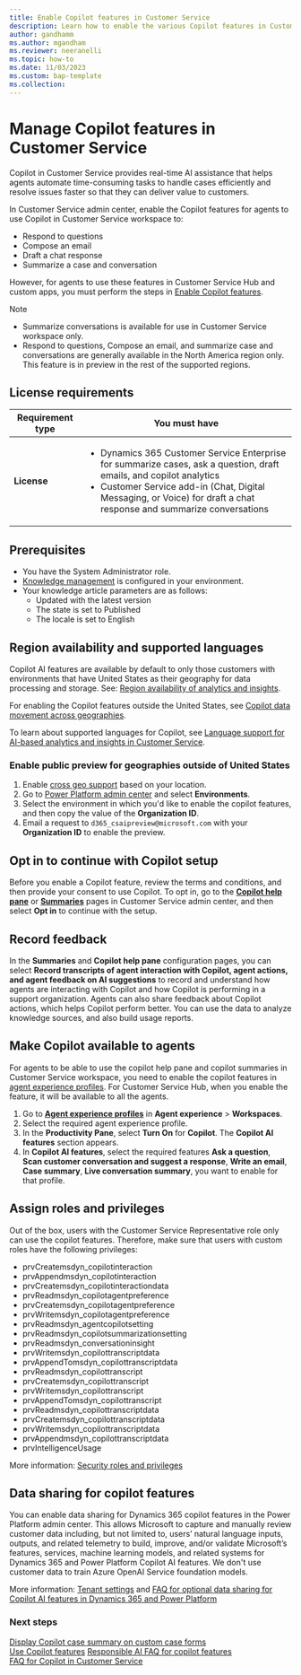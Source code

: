 ```yaml
---
title: Enable Copilot features in Customer Service
description: Learn how to enable the various Copilot features in Customer Service.
author: gandhamm
ms.author: mgandham
ms.reviewer: neeranelli
ms.topic: how-to
ms.date: 11/03/2023
ms.custom: bap-template 
ms.collection:
---
```


# Manage Copilot features in Customer Service 

Copilot in Customer Service provides real-time AI assistance that helps agents automate time-consuming tasks to handle cases efficiently and resolve issues faster so that they can deliver value to customers.

In Customer Service admin center, enable the Copilot features for agents to use Copilot in Customer Service workspace to:
- Respond to questions
- Compose an email
- Draft a chat response
- Summarize a case and conversation

However, for agents to use these features in Customer Service Hub and custom apps, you must perform the steps in [Enable Copilot features](copilot-powerapps-settings.md#enable-copilot-features-for-custom-apps). 

> [!NOTE]
> - Summarize conversations is available for use in Customer Service workspace only.
> - Respond to questions, Compose an email, and summarize case and conversations are generally available in the North America region only. This feature is in preview in the rest of the supported regions.

## License requirements

| Requirement type | You must have |  
|-----------------------|---------|
| **License** | <ul><li>Dynamics 365 Customer Service Enterprise for summarize cases, ask a question, draft emails, and copilot analytics</li><li>Customer Service add-in (Chat, Digital Messaging, or Voice) for draft a chat response and summarize conversations</li></ul> |

## Prerequisites

- You have the System Administrator role.
- [Knowledge management](set-up-knowledge-management-embedded-knowledge-search.md#setup-overview) is configured in your environment. 
- Your knowledge article parameters are as follows:
   - Updated with the latest version
   - The state is set to Published
   - The locale is set to English

## Region availability and supported languages

Copilot AI features are available by default to only those customers with environments that have United States as their geography for data processing and storage. See: [Region availability of analytics and insights](cs-region-availability-service-limits.md#region-availability-of-analytics-and-insights).

For enabling the Copilot features outside the United States, see [Copilot data movement across geographies](copilot-data-movement.md).

To learn about supported languages for Copilot, see [Language support for AI-based analytics and insights in Customer Service](cs-region-availability-service-limits.md#language-support-for-ai-based-analytics-and-insights-in-customer-service).

### Enable public preview for geographies outside of United States

1. Enable [cross geo support](cs-region-availability-service-limits.md#language-support-for-ai-based-analytics-and-insights-in-customer-service) based on your location.
1. Go to [Power Platform admin center](https://admin.powerplatform.microsoft.com/) and select **Environments**.
1. Select the environment in which you'd like to enable the copilot features, and then copy the value of the **Organization ID**.
1. Email a request to `d365_csaipreview@microsoft.com` with your **Organization ID** to enable the preview. 

## Opt in to continue with Copilot setup

Before you enable a Copilot feature, review the terms and conditions, and then provide your consent to use Copilot. To opt in, go to  the [**Copilot help pane**](copilot-enable-help-pane.md) or [**Summaries**](copilot-enable-summary.md) pages in Customer Service admin center, and then select **Opt in** to continue with the setup.

## Record feedback

In the **Summaries** and **Copilot help pane** configuration pages, you can select **Record transcripts of agent interaction with Copilot, agent actions, and agent feedback on AI suggestions** to record and understand how agents are interacting with Copilot and how Copilot is performing in a support organization. Agents can also share feedback about Copilot actions, which helps Copilot perform better. You can use the data to analyze knowledge sources, and also build usage reports.

## Make Copilot available to agents

For agents to be able to use the copilot help pane and copilot summaries in Customer Service workspace, you need to enable the copilot features in [agent experience profiles](add-profile-default.md). For Customer Service Hub, when you enable the feature, it will be available to all the agents.

1. Go to [**Agent experience profiles**](create-agent-experience-profile.md#assign-users-templates-configure-productivity-pane-channels) in **Agent experience** > **Workspaces**.
1. Select the required agent experience profile.
1. In the **Productivity Pane**, select **Turn On** for **Copilot**. The **Copilot AI features** section appears.
1. In **Copilot AI features**, select the required features **Ask a question**, **Scan customer conversation and suggest a response**, **Write an email**, **Case summary**, **Live conversation summary**, you want to enable for that profile.  

## Assign roles and privileges

Out of the box, users with the Customer Service Representative role only can use the copilot features. Therefore, make sure that users with custom roles have the following privileges: 

- prvCreatemsdyn_copilotinteraction 
- prvAppendmsdyn_copilotinteraction 
- prvCreatemsdyn_copilotinteractiondata  
- prvReadmsdyn_copilotagentpreference
- prvCreatemsdyn_copilotagentpreference
- prvWritemsdyn_copilotagentpreference
- prvReadmsdyn_agentcopilotsetting 
- prvReadmsdyn_copilotsummarizationsetting 
- prvReadmsdyn_conversationinsight
- prvWritemsdyn_copilottranscriptdata 
- prvAppendTomsdyn_copilottranscriptdata 
- prvReadmsdyn_copilottranscript 
- prvCreatemsdyn_copilottranscript 
- prvWritemsdyn_copilottranscript 
- prvAppendTomsdyn_copilottranscript 
- prvReadmsdyn_copilottranscriptdata 
- prvCreatemsdyn_copilottranscriptdata 
- prvWritemsdyn_copilottranscriptdata 
- prvAppendmsdyn_copilottranscriptdata
- prvIntelligenceUsage

More information: [Security roles and privileges](/power-platform/admin/security-roles-privileges)

## Data sharing for copilot features

You can enable data sharing for Dynamics 365 copilot features in the Power Platform admin center. This allows Microsoft to capture and manually review customer data including, but not limited to, users’ natural language inputs, outputs, and related telemetry to build, improve, and/or validate Microsoft’s features, services, machine learning models, and related systems for Dynamics 365 and Power Platform Copilot AI features. We don't use customer data to train Azure OpenAI Service foundation models. 

More information: [Tenant settings](/power-platform/admin/tenant-settings) and [FAQ for optional data sharing for Copilot AI features in Dynamics 365 and Power Platform](/power-platform/faqs-copilot-data-sharing)

### Next steps

[Display Copilot case summary on custom case forms](copilot-powerapps-settings.md)  
[Use Copilot features](../use/use-copilot-features.md)
[Responsible AI FAQ for copilot features](../implement/faq-responsible-ai-copilot.md)   
[FAQ for Copilot in Customer Service](faq-copilot-features.md)